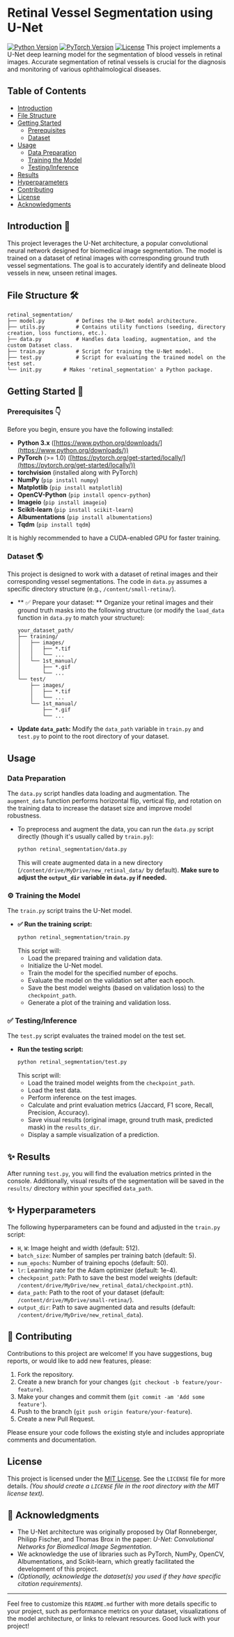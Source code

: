 # Retinal Vessel Segmentation using U-Net

[![Python Version](https://img.shields.io/badge/python-3.x-blue.svg)](https://www.python.org/downloads/)
[![PyTorch Version](https://img.shields.io/badge/pytorch-%3E%3D1.0-orange.svg)](https://pytorch.org/)
[![License](https://img.shields.io/badge/License-MIT-yellow.svg)](https://opensource.org/licenses/MIT)
This project implements a U-Net deep learning model for the segmentation of blood vessels in retinal images. Accurate segmentation of retinal vessels is crucial for the diagnosis and monitoring of various ophthalmological diseases.

## Table of Contents

- [Introduction](#introduction)
- [File Structure](#file-structure)
- [Getting Started](#getting-started)
    - [Prerequisites](#prerequisites)
    - [Dataset](#dataset)
- [Usage](#usage)
    - [Data Preparation](#data-preparation)
    - [Training the Model](#training-the-model)
    - [Testing/Inference](#testinginference)
- [Results](#results)
- [Hyperparameters](#hyperparameters)
- [Contributing](#contributing)
- [License](#license)
- [Acknowledgments](#acknowledgments)

## Introduction 🎉

This project leverages the U-Net architecture, a popular convolutional neural network designed for biomedical image segmentation. The model is trained on a dataset of retinal images with corresponding ground truth vessel segmentations. The goal is to accurately identify and delineate blood vessels in new, unseen retinal images.

## File Structure 🛠️
```
retinal_segmentation/
├── model.py          # Defines the U-Net model architecture.
├── utils.py          # Contains utility functions (seeding, directory creation, loss functions, etc.).
├── data.py           # Handles data loading, augmentation, and the custom Dataset class.
├── train.py          # Script for training the U-Net model.
├── test.py           # Script for evaluating the trained model on the test set.
└── init.py       # Makes 'retinal_segmentation' a Python package.

```


## Getting Started 🚀

### Prerequisites 👇

Before you begin, ensure you have the following installed:

- **Python 3.x** ([https://www.python.org/downloads/](https://www.python.org/downloads/))
- **PyTorch** (>= 1.0) ([https://pytorch.org/get-started/locally/](https://pytorch.org/get-started/locally/))
- **torchvision** (installed along with PyTorch)
- **NumPy** (`pip install numpy`)
- **Matplotlib** (`pip install matplotlib`)
- **OpenCV-Python** (`pip install opencv-python`)
- **Imageio** (`pip install imageio`)
- **Scikit-learn** (`pip install scikit-learn`)
- **Albumentations** (`pip install albumentations`)
- **Tqdm** (`pip install tqdm`)

It is highly recommended to have a CUDA-enabled GPU for faster training.


### Dataset 🌎

This project is designed to work with a dataset of retinal images and their corresponding vessel segmentations. The code in `data.py` assumes a specific directory structure (e.g., `/content/small-retina/`).

-   ** ✅ Prepare your dataset: ** Organize your retinal images and their ground truth masks into the following structure (or modify the `load_data` function in `data.py` to match your structure):

    ```
    your_dataset_path/
    ├── training/
    │   ├── images/
    │   │   ├── *.tif
    │   │   └── ...
    │   └── 1st_manual/
    │       ├── *.gif
    │       └── ...
    └── test/
        ├── images/
        │   ├── *.tif
        │   └── ...
        └── 1st_manual/
            ├── *.gif
            └── ...
    ```

-   **Update `data_path`:** Modify the `data_path` variable in `train.py` and `test.py` to point to the root directory of your dataset.

## Usage

### Data Preparation

The `data.py` script handles data loading and augmentation. The `augment_data` function performs horizontal flip, vertical flip, and rotation on the training data to increase the dataset size and improve model robustness.

-   To preprocess and augment the data, you can run the `data.py` script directly (though it's usually called by `train.py`):
    ```bash
    python retinal_segmentation/data.py
    ```
    This will create augmented data in a new directory (`/content/drive/MyDrive/new_retinal_data/` by default). **Make sure to adjust the `output_dir` variable in `data.py` if needed.**

### ⚙️ Training the Model

The `train.py` script trains the U-Net model.

-   **✅ Run the training script:**
    ```bash
    python retinal_segmentation/train.py
    ```
    This script will:
    -   Load the prepared training and validation data.
    -   Initialize the U-Net model.
    -   Train the model for the specified number of epochs.
    -   Evaluate the model on the validation set after each epoch.
    -   Save the best model weights (based on validation loss) to the `checkpoint_path`.
    -   Generate a plot of the training and validation loss.

### ✅ Testing/Inference

The `test.py` script evaluates the trained model on the test set.

-   **Run the testing script:**
    ```bash
    python retinal_segmentation/test.py
    ```
    This script will:
    -   Load the trained model weights from the `checkpoint_path`.
    -   Load the test data.
    -   Perform inference on the test images.
    -   Calculate and print evaluation metrics (Jaccard, F1 score, Recall, Precision, Accuracy).
    -   Save visual results (original image, ground truth mask, predicted mask) in the `results_dir`.
    -   Display a sample visualization of a prediction.

## ✨ Results

After running `test.py`, you will find the evaluation metrics printed in the console. Additionally, visual results of the segmentation will be saved in the `results/` directory within your specified `data_path`.

## ✨ Hyperparameters

The following hyperparameters can be found and adjusted in the `train.py` script:

-   `H`, `W`: Image height and width (default: 512).
-   `batch_size`: Number of samples per training batch (default: 5).
-   `num_epochs`: Number of training epochs (default: 50).
-   `lr`: Learning rate for the Adam optimizer (default: 1e-4).
-   `checkpoint_path`: Path to save the best model weights (default: `/content/drive/MyDrive/new_retinal_data1/checkpoint.pth`).
-   `data_path`: Path to the root of your dataset (default: `/content/drive/MyDrive/small-retina/`).
-   `output_dir`: Path to save augmented data and results (default: `/content/drive/MyDrive/new_retinal_data`).

## 🌳 Contributing

Contributions to this project are welcome! If you have suggestions, bug reports, or would like to add new features, please:

1.  Fork the repository.
2.  Create a new branch for your changes (`git checkout -b feature/your-feature`).
3.  Make your changes and commit them (`git commit -am 'Add some feature'`).
4.  Push to the branch (`git push origin feature/your-feature`).
5.  Create a new Pull Request.

Please ensure your code follows the existing style and includes appropriate comments and documentation.

## License

This project is licensed under the [MIT License](https://opensource.org/licenses/MIT). See the `LICENSE` file for more details. *(You should create a `LICENSE` file in the root directory with the MIT license text).*

## 🌳 Acknowledgments

-   The U-Net architecture was originally proposed by Olaf Ronneberger, Philipp Fischer, and Thomas Brox in the paper: *U-Net: Convolutional Networks for Biomedical Image Segmentation*.
-   We acknowledge the use of libraries such as PyTorch, NumPy, OpenCV, Albumentations, and Scikit-learn, which greatly facilitated the development of this project.
-   *(Optionally, acknowledge the dataset(s) you used if they have specific citation requirements).*

---

Feel free to customize this `README.md` further with more details specific to your project, such as performance metrics on your dataset, visualizations of the model architecture, or links to relevant resources. Good luck with your project!
